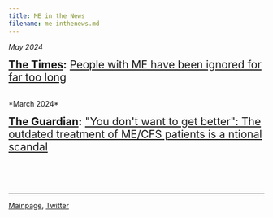 ```yaml
---
title: ME in the News
filename: me-inthenews.md
---
```

<!---
*2024*

<span style="font-size:1.5em;"> **[]():** []() </span>

<br/>
-->

*May 2024*

<span style="font-size:1.5em;"> **[The Times](https://www.thetimes.co.uk/article/people-with-me-have-been-ignored-for-far-too-long-gv2nhq28m):** [People with ME have been ignored for far too long](https://archive.is/SkZ36) </span>

<br/>
*March 2024*

<span style="font-size:1.5em;"> **[The Guardian](https://www.theguardian.com/commentisfree/2024/mar/12/chronic-fatigue-syndrome-me-treatments-social-services?CMP=share_btn_url):** ["You don't want to get better": The outdated treatment of ME/CFS patients is a ntional scandal](https://www.theguardian.com/commentisfree/2024/mar/12/chronic-fatigue-syndrome-me-treatments-social-services?CMP=share_btn_url) </span>

<br/><br/><br/>

---

[Mainpage](https://me-cfs.github.io), [Twitter](https://twitter.com/yann_mecfs)
